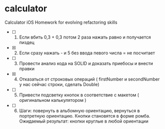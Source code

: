 # calculator
Calculator iOS
Homework for evolving refactoring skills

- [ ] 1. Если вбить 0,3 + 0,3  потом 2 раза нажать равно и получается пиздец
- [x] 2. Если сразу нажать - и 5 без ввода певого числа = не посчитает
- [ ] 3. Провести анализ кода на SOLID и доказать приебосы и внести правки
- [x] 4. Отказаться от строковых операций ( firstNumber и secondNumber у нас сейчас строки, сделать Double)
- [ ] 5. Привести подсветку кнопок в соответствие с макетом ( оригинальном калькулятором )
- [ ] 6. Шаги: повернуть в альбомную ориентацию, вернуться в портретную ориентацию. Кнопки становятся в форме ромба. Ожидаемый результат: кнопки круглые в любой ориентации
